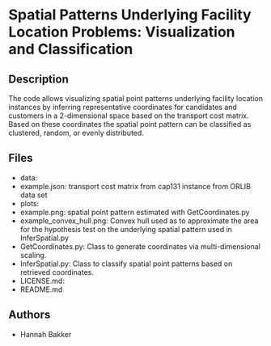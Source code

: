 # Spatial Patterns Underlying Facility Location Problems: Visualization and Classification

## Description
The code allows visualizing spatial point patterns underlying facility location instances by inferring representative coordinates for candidates and customers in a 2-dimensional space based on the transport cost matrix. Based on these coordinates the spatial point pattern can be classified as clustered, random, or evenly distributed.

## Files
- data:
- example.json: transport cost matrix from cap131 instance from ORLIB data set
- plots:
- example.png: spatial point pattern estimated with GetCoordinates.py
- example_convex_hull.png: Convex hull used as to approximate the area for the hypothesis test on the underlying spatial pattern used in InferSpatial.py
- GetCoordinates.py: Class to generate coordinates via multi-dimensional scaling. 
- InferSpatial.py: Class to classify spatial point patterns based on retrieved coordinates.
- LICENSE.md: 
- README.md

## Authors
- Hannah Bakker
